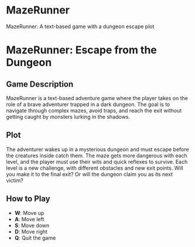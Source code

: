 # MazeRunner
 MazeRunner: A text-based game with a dungeon escape plot

# MazeRunner: Escape from the Dungeon

## Game Description
MazeRunner is a text-based adventure game where the player takes on the role of a brave adventurer trapped in a dark dungeon. The goal is to navigate through complex mazes, avoid traps, and reach the exit without getting caught by monsters lurking in the shadows.

## Plot
The adventurer wakes up in a mysterious dungeon and must escape before the creatures inside catch them. The maze gets more dangerous with each level, and the player must use their wits and quick reflexes to survive. Each level is a new challenge, with different obstacles and new exit points. Will you make it to the final exit? Or will the dungeon claim you as its next victim?

## How to Play
- **W**: Move up
- **A**: Move left
- **S**: Move down
- **D**: Move right
- **Q**: Quit the game
